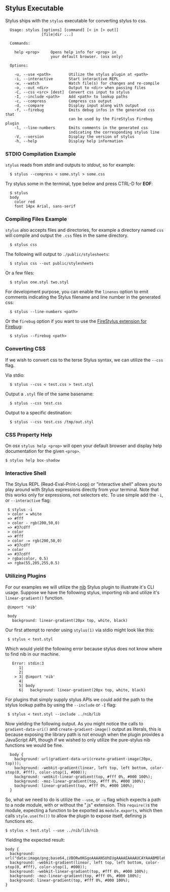 
## Stylus Executable

Stylus ships with the `stylus` executable for converting stylus to css.

      Usage: stylus [options] [command] [< in [> out]]
                    [file|dir ...]

      Commands:

        help <prop>     Opens help info for <prop> in
                        your default browser. (osx only)

      Options:

        -u, --use <path>        Utilize the stylus plugin at <path>
        -i, --interactive       Start interactive REPL
        -w, --watch             Watch file(s) for changes and re-compile
        -o, --out <dir>         Output to <dir> when passing files
        -C, --css <src> [dest]  Convert css input to stylus
        -I, --include <path>    Add <path> to lookup paths
        -c, --compress          Compress css output
        -d, --compare           Display input along with output
        -f, --firebug           Emits debug infos in the generated css that
                                can be used by the FireStylus Firebug plugin
        -l, --line-numbers      Emits comments in the generated css
                                indicating the corresponding stylus line
        -V, --version           Display the version of stylus
        -h, --help              Display help information

### STDIO Compilation Example

 `stylus` reads from _stdin_ and outputs to _stdout_, so for example:

      $ stylus --compress < some.styl > some.css

Try stylus some in the terminal, type below and press CTRL-D for __EOF__:

      $ stylus
      body
        color red
        font 14px Arial, sans-serif

### Compiling Files Example

 `stylus` also accepts files and directories, for example a directory named `css` will compile and output the `.css` files in the same directory.
 
      $ stylus css

  The following will output to `./public/stylesheets`:

      $ stylus css --out public/stylesheets

  Or a few files:

      $ stylus one.styl two.styl

  For development purpose, you can enable the `linenos` option to emit comments indicating 
  the Stylus filename and line number in the generated css:

      $ stylus --line-numbers <path>

  Or the `firebug` option if you want to use
  the [FireStylus extension for Firebug](firebug.html):

      $ stylus --firebug <path>

### Converting CSS

 If we wish to convert css to the terse Stylus syntax, we can utilize the `--css` flag.

 Via stdio:
 
      $ stylus --css < test.css > test.styl

 Output a `.styl` file of the same basename:
 
      $ stylus --css test.css

 Output to a specific destination:
 
      $ stylus --css test.css /tmp/out.styl

### CSS Property Help

  On osx `stylus help <prop>` will open your default browser and display help documentation for the given `<prop>`.

    $ stylus help box-shadow

### Interactive Shell

 The Stylus REPL (Read-Eval-Print-Loop) or "interactive shell" allows you to
 play around with Stylus expressions directly from your terminal. Note that this works only for expressions, not selectors etc. To use simple add the `-i`, or `--interactive` flag:
 
     $ stylus -i
     > color = white
     => #fff
     > color - rgb(200,50,0)
     => #37cdff
     > color
     => #fff
     > color -= rgb(200,50,0)
     => #37cdff
     > color
     => #37cdff
     > rgba(color, 0.5)
     => rgba(55,205,255,0.5)

### Utilizing Plugins

 For our examples we will utilize the [nib](https://github.com/visionmedia/nib) Stylus plugin to illustrate it's CLI usage. Suppose we have the following stylus, importing nib and utilize it's `linear-gradient()` function.
 
     @import 'nib'

     body
       background: linear-gradient(20px top, white, black) 

 Our first attempt to render using `stylus(1)` via stdio might look like this:
 
     $ stylus < test.styl

 Which would yield the following error because stylus does not know where to find nib in our machine.

       Error: stdin:3
          1| 
          2| 
        > 3| @import 'nib'
          4| 
          5| body
          6|   background: linear-gradient(20px top, white, black)

  For plugins that simply supply stylus APIs we could add the path to the stylus lookup paths by using the `--include` or `-I` flag:

     $ stylus < test.styl --include ../nib/lib

  Now yielding the following output. As you might notice the calls to `gradient-data-uri()` and `create-gradient-image()` output as literals, this is because exposing the library path is not enough when the plugin provides a JavaScript API, though if we wished to only utilize the pure-stylus nib functions we would be fine. 

      body {
        background: url(gradient-data-uri(create-gradient-image(20px, top)));
        background: -webkit-gradient(linear, left top, left bottom, color-stop(0, #fff), color-stop(1, #000));
        background: -webkit-linear-gradient(top, #fff 0%, #000 100%);
        background: -moz-linear-gradient(top, #fff 0%, #000 100%);
        background: linear-gradient(top, #fff 0%, #000 100%);
      }

  So, what we need to do is utilize the `--use`, or `-u` flag which expects a path to a node module, with or without the ".js" extension. This `require()`s the module, expecting a function to be exported as `module.exports`, which then calls `style.use(fn())` to allow the plugin to expose itself, defining js functions etc.
  
    $ stylus < test.styl --use ../nib/lib/nib

 Yielding the expected result:

    body {
      background: url("data:image/png;base64,iVBORw0KGgoAAAANSUhEUgAAAAEAAAAUCAYAAABMDlehAAAABmJLR0QA/wD/AP+gvaeTAAAAI0lEQVQImWP4+fPnf6bPnz8zMH358oUBwkIjKJBgYGNj+w8Aphk4blt0EcMAAAAASUVORK5CYII=");
      background: -webkit-gradient(linear, left top, left bottom, color-stop(0, #fff), color-stop(1, #000));
      background: -webkit-linear-gradient(top, #fff 0%, #000 100%);
      background: -moz-linear-gradient(top, #fff 0%, #000 100%);
      background: linear-gradient(top, #fff 0%, #000 100%);
    }
  
